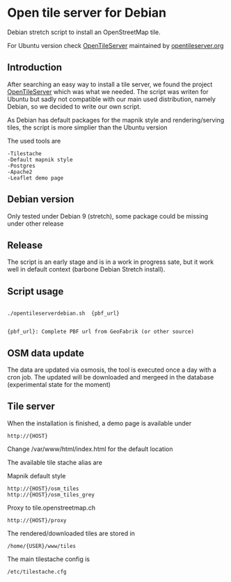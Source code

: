 # Open tile server for Debian
Debian stretch script to install an OpenStreetMap tile.

For Ubuntu version check [OpenTileServer](https://github.com/AcuGIS/OpenTileServer)
maintained by [opentileserver.org](https://opentileserver.org)

## Introduction
After searching an easy way to install a tile server, we found the project
[OpenTileServer](https://github.com/AcuGIS/OpenTileServer) which was what
we needed.
The script was writen for Ubuntu but sadly not compatible with our main
used distribution, namely Debian, so we decided to write our own script.

As Debian has default packages for the mapnik style and rendering/serving
tiles, the script is more simplier than the Ubuntu version

The used tools are

    -Tilestache
    -Default mapnik style
    -Postgres
    -Apache2
    -Leaflet demo page

## Debian version
Only tested under Debian 9 (stretch), some package could be missing under other
release

## Release
The script is an early stage and is in a work in progress sate, but it work well
in default context (barbone Debian Stretch install).

## Script usage
<code>
./opentileserverdebian.sh  {pbf_url}

{pbf_url}: Complete PBF url from GeoFabrik (or other source)
</code>

## OSM data update
The data are updated via osmosis, the tool is executed once a day with
a cron job. The updated will be downloaded and mergeed in the database (experimental
state for the moment)

## Tile server
When the installation is finished, a demo page is available under

    http://{HOST}
    
Change /var/www/html/index.html for the default location

The available tile stache alias are

Mapnik default style

    http://{HOST}/osm_tiles
    http://{HOST}/osm_tiles_grey

Proxy to tile.openstreetmap.ch

    http://{HOST}/proxy
    

The rendered/downloaded tiles are stored in

    /home/{USER}/www/tiles

The main tilestache config is

    /etc/tilestache.cfg
